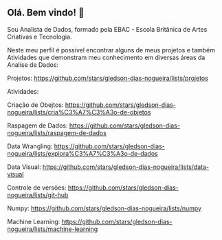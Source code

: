 ## Olá. Bem vindo! 👋

Sou Analista de Dados, formado pela EBAC - Escola Britânica de Artes Criativas e Tecnologia.

Neste meu perfil é possível encontrar alguns de meus projetos e também Atividades que demonstram meu conhecimento em diversas áreas da Analise de Dados: 

Projetos: https://github.com/stars/gledson-dias-nogueira/lists/projetos

Atividades: 

Criação de Obejtos: https://github.com/stars/gledson-dias-nogueira/lists/cria%C3%A7%C3%A3o-de-objetos

Raspagem de Dados: https://github.com/stars/gledson-dias-nogueira/lists/raspagem-de-dados

Data Wrangling: https://github.com/stars/gledson-dias-nogueira/lists/explora%C3%A7%C3%A3o-de-dados

Data Visual: https://github.com/stars/gledson-dias-nogueira/lists/data-visual

Controle de versões: https://github.com/stars/gledson-dias-nogueira/lists/git-hub

Numpy: https://github.com/stars/gledson-dias-nogueira/lists/numpy

Machine Learning: https://github.com/stars/gledson-dias-nogueira/lists/machine-learning


<!--
**gledson-dias-nogueira/gledson-dias-nogueira** is a ✨ _special_ ✨ repository because its `README.md` (this file) appears on your GitHub profile.

Here are some ideas to get you started:

- 🔭 I’m currently working on ...
- 🌱 I’m currently learning ...
- 👯 I’m looking to collaborate on ...
- 🤔 I’m looking for help with ...
- 💬 Ask me about ...
- 📫 How to reach me: ...
- 😄 Pronouns: ...
- ⚡ Fun fact: ...
-->
